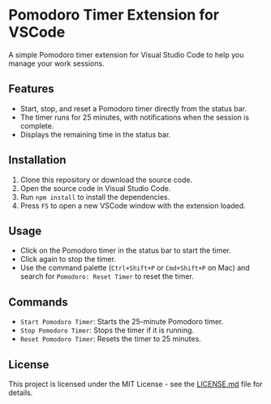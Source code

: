 # Pomodoro Timer Extension for VSCode

A simple Pomodoro timer extension for Visual Studio Code to help you manage your work sessions.

## Features

- Start, stop, and reset a Pomodoro timer directly from the status bar.
- The timer runs for 25 minutes, with notifications when the session is complete.
- Displays the remaining time in the status bar.

## Installation

1. Clone this repository or download the source code.
2. Open the source code in Visual Studio Code.
3. Run `npm install` to install the dependencies.
4. Press `F5` to open a new VSCode window with the extension loaded.

## Usage

- Click on the Pomodoro timer in the status bar to start the timer.
- Click again to stop the timer.
- Use the command palette (`Ctrl+Shift+P` or `Cmd+Shift+P` on Mac) and search for `Pomodoro: Reset Timer` to reset the timer.

## Commands

- `Start Pomodoro Timer`: Starts the 25-minute Pomodoro timer.
- `Stop Pomodoro Timer`: Stops the timer if it is running.
- `Reset Pomodoro Timer`: Resets the timer to 25 minutes.

## License

This project is licensed under the MIT License - see the [LICENSE.md](LICENSE.md) file for details.
